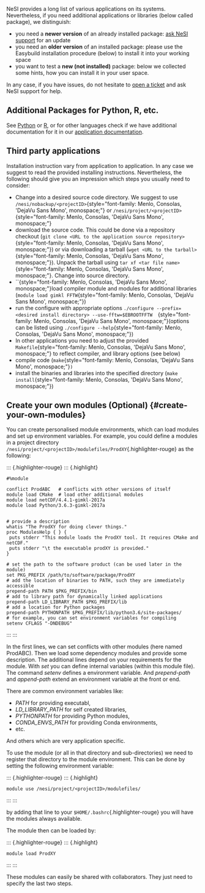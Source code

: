 NeSI provides a long list of various applications on its systems.
Nevertheless, if you need additional applications or libraries (below
called package), we distinguish:

-   you need a **newer version** of an already installed package: [ask
    NeSI support](https://support.nesi.org.nz/hc/en-gb/requests/new) for
    an update
-   you need an **older version** of an installed package: please use
    the Easybuild installation procedure (below) to install it into your
    working space
-   you want to test a **new (not installed)** package: below we
    collected some hints, how you can install it in your user space.

In any case, if you have issues, do not hesitate to [open a
ticket](https://support.nesi.org.nz/hc/en-gb/requests/new) and ask NeSI
support for help.

Additional Packages for Python, R, etc.
---------------------------------------

See [Python](https://support.nesi.org.nz/hc/en-gb/articles/207782537-Python) or [R](https://support.nesi.org.nz/hc/en-gb/articles/209338087-R),
or for other languages check if we have additional documentation for it
in our [application
documentation](https://support.nesi.org.nz/hc/en-gb/sections/360000040076-Supported-Applications).

Third party applications
------------------------

Installation instruction vary from application to application. In any
case we suggest to read the provided installing instructions.
Nevertheless, the following should give you an impression which steps
you usually need to consider:

-   Change into a desired source code directory. We suggest to use
    `/nesi/nobackup/<projectID>`{style="font-family: Menlo, Consolas, 'DejaVu Sans Mono', monospace;"}
    or
    `/nesi/project/<projectID>`{style="font-family: Menlo, Consolas, 'DejaVu Sans Mono', monospace;"}
-   download the source code. This could be done via a repository
    checkout
    (`git clone <URL to the application source repository>`{style="font-family: Menlo, Consolas, 'DejaVu Sans Mono', monospace;"})
    or via downloading a tarball
    (`wget <URL to the tarball>`{style="font-family: Menlo, Consolas, 'DejaVu Sans Mono', monospace;"}).
    Unpack the tarball using
    `tar xf <tar file name>`{style="font-family: Menlo, Consolas, 'DejaVu Sans Mono', monospace;"}.
    Change into source directory.
-   ``{style="font-family: Menlo, Consolas, 'DejaVu Sans Mono', monospace;"}load
    compiler module and modules for additional libraries
    (`module load gimkl FFTW`{style="font-family: Menlo, Consolas, 'DejaVu Sans Mono', monospace;"})
-   run the configure with appropriate options
    `./configure --prefix=<desired install directory> --use-fftw=$EBROOTFFTW  `{style="font-family: Menlo, Consolas, 'DejaVu Sans Mono', monospace;"}(options
    can be listed using
    `./configure --help`{style="font-family: Menlo, Consolas, 'DejaVu Sans Mono', monospace;"})
-   In other applications you need to adjust the provided
    `Makefile`{style="font-family: Menlo, Consolas, 'DejaVu Sans Mono', monospace;"}
    to reflect compiler, and library options (see below)
-   compile code
    (`make`{style="font-family: Menlo, Consolas, 'DejaVu Sans Mono', monospace;"}`)`
-   install the binaries and libraries into the specified directory
    (`make install`{style="font-family: Menlo, Consolas, 'DejaVu Sans Mono', monospace;"})

Create your own modules (Optional) {#create-your-own-modules}
----------------------------------

You can create personalised module environments, which can load modules
and set up environment variables. For example, you could define a
modules in a project directory
`/nesi/project/<projectID>/modulefiles/ProdXY`{.highlighter-rouge} as
the following:

::: {.highlighter-rouge}
::: {.highlight}
``` {.highlight}
#%module

conflict ProdABC   # conflicts with other versions of itself
module load CMake  # load other additional modules
module load netCDF/4.4.1-gimkl-2017a
module load Python/3.6.3-gimkl-2017a


# provide a description
whatis "The ProdXY for doing clever things."
proc ModulesHelp { } {
 puts stderr "This module loads the ProdXY tool. It requires CMake and netCDF."
 puts stderr "\t the executable prodXY is provided."
}

# set the path to the software product (can be used later in the module)
set PKG_PREFIX /path/to/software/package/ProdXY
# add the location of binaries to PATH, such they are immediately accessible
prepend-path PATH $PKG_PREFIX/bin
# add to library path for dynamically linked applications
prepend-path LD_LIBRARY_PATH $PKG_PREFIX/lib
# add a location for Python packages
prepend-path PYTHONPATH $PKG_PREFIX/lib/python3.6/site-packages/
# for example, you can set environment variables for compiling
setenv CFLAGS "-DNDEBUG"
```
:::
:::

In the first lines, we can set conflicts with other modules (here named
ProdABC). Then we load some dependency modules and provide some
description. The additional lines depend on your requirements for the
module. With *set* you can define internal variables (within this module
file). The command *setenv* defines a environment variable. And
*prepend-path* and *append-path* extend an environment variable at the
front or end.

There are common environment variables like:

-   *PATH* for providing executabl,
-   *LD\_LIBRARY\_PATH* for self created libraries,
-   *PYTHONPATH* for providing Python modules,
-   *CONDA\_ENVS\_PATH* for providing Conda environments,
-   etc.

And others which are very application specific.

To use the module (or all in that directory and sub-directories) we need
to register that directory to the module environment. This can be done
by setting the following environment variable:

::: {.highlighter-rouge}
::: {.highlight}
``` {.highlight}
module use /nesi/project/<projectID>/modulefiles/ 
```
:::
:::

by adding that line to your `$HOME/.bashrc`{.highlighter-rouge} you will
have the modules always available.

The module then can be loaded by:

::: {.highlighter-rouge}
::: {.highlight}
``` {.highlight}
module load ProdXY
```
:::
:::

These modules can easily be shared with collaborators. They just need to
specify the last two steps.

 

 

 
